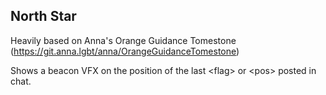 ## North Star

Heavily based on Anna's Orange Guidance Tomestone (https://git.anna.lgbt/anna/OrangeGuidanceTomestone)

Shows a beacon VFX on the position of the last \<flag\> or \<pos\> posted in chat.
